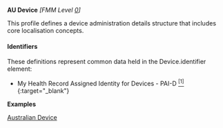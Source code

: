 **AU Device** *[FMM Level [0](http://build.fhir.org/versions.html#maturity)]*

This profile defines a device administration details structure that includes core localisation concepts.

#### Identifiers
These definitions represent common data held in the Device.identifier element:
* My Health Record Assigned Identity for Devices - PAI-D [<sup>[1]</sup>](http://http://ns.electronichealth.net.au/id/pcehr/paid/1.0/index.html){:target="_blank"}

**Examples**

[Australian Device](Device-example0.html)

